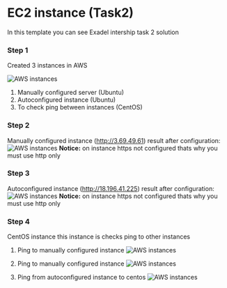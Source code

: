 # EC2 instance (Task2)
In this template you can see Exadel intership task 2 solution

### **Step 1**
Created 3 instances in AWS

![AWS instances](/assets/instances.png)

1. Manually configured server (Ubuntu) 
2. Autoconfigured instance (Ubuntu)
3. To check ping between instances (CentOS)

### **Step 2**
Manually configured instance (http://3.69.49.61)
result after configuration:
![AWS instances](/assets/manual_instance.png)
**Notice:** on instance https not configured thats why you must use http only

### **Step 3**
Autoconfigured instance (http://18.196.41.225)
result after configuration:
![AWS instances](/assets/autoconf_instance.png)
**Notice:** on instance https not configured thats why you must use http only

### **Step 4**
CentOS instance this instance is checks ping to other instances
1. Ping to manually configured instance
![AWS instances](/assets/ping_from_cenos.png)

2. Ping to manually configured instance
![AWS instances](/assets/ping_to_autoconf.png)

3. Ping from autoconfigured instance to centos
![AWS instances](/assets/autoconf_to_centos.png)
